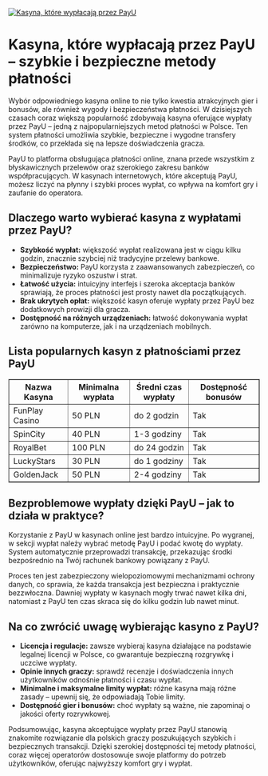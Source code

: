 [![Kasyna, które wypłacają przez PayU](https://123-caf.pages.dev/gitsignup.png)](https://vrmoo.ru/Bt82HjjY)

<h1>Kasyna, które wypłacają przez PayU – szybkie i bezpieczne metody płatności</h1> <p>Wybór odpowiedniego kasyna online to nie tylko kwestia atrakcyjnych gier i bonusów, ale również wygody i bezpieczeństwa płatności. W dzisiejszych czasach coraz większą popularność zdobywają kasyna oferujące wypłaty przez PayU – jedną z najpopularniejszych metod płatności w Polsce. Ten system płatności umożliwia szybkie, bezpieczne i wygodne transfery środków, co przekłada się na lepsze doświadczenia gracza.</p> <p>PayU to platforma obsługująca płatności online, znana przede wszystkim z błyskawicznych przelewów oraz szerokiego zakresu banków współpracujących. W kasynach internetowych, które akceptują PayU, możesz liczyć na płynny i szybki proces wypłat, co wpływa na komfort gry i zaufanie do operatora.</p> <h2>Dlaczego warto wybierać kasyna z wypłatami przez PayU?</h2> <ul>   <li><strong>Szybkość wypłat:</strong> większość wypłat realizowana jest w ciągu kilku godzin, znacznie szybciej niż tradycyjne przelewy bankowe.</li>   <li><strong>Bezpieczeństwo:</strong> PayU korzysta z zaawansowanych zabezpieczeń, co minimalizuje ryzyko oszustw i strat.</li>   <li><strong>Łatwość użycia:</strong> intuicyjny interfejs i szeroka akceptacja banków sprawiają, że proces płatności jest prosty nawet dla początkujących.</li>   <li><strong>Brak ukrytych opłat:</strong> większość kasyn oferuje wypłaty przez PayU bez dodatkowych prowizji dla gracza.</li>   <li><strong>Dostępność na różnych urządzeniach:</strong> łatwość dokonywania wypłat zarówno na komputerze, jak i na urządzeniach mobilnych.</li> </ul> <h2>Lista popularnych kasyn z płatnościami przez PayU</h2> <table border="1" cellpadding="8" cellspacing="0">   <thead>     <tr>       <th>Nazwa Kasyna</th>       <th>Minimalna wypłata</th>       <th>Średni czas wypłaty</th>       <th>Dostępność bonusów</th>     </tr>   </thead>   <tbody>     <tr>       <td>FunPlay Casino</td>       <td>50 PLN</td>       <td>do 2 godzin</td>       <td>Tak</td>     </tr>     <tr>       <td>SpinCity</td>       <td>40 PLN</td>       <td>1-3 godziny</td>       <td>Tak</td>     </tr>     <tr>       <td>RoyalBet</td>       <td>100 PLN</td>       <td>do 24 godzin</td>       <td>Tak</td>     </tr>     <tr>       <td>LuckyStars</td>       <td>30 PLN</td>       <td>do 1 godziny</td>       <td>Tak</td>     </tr>     <tr>       <td>GoldenJack</td>       <td>50 PLN</td>       <td>2-4 godziny</td>       <td>Tak</td>     </tr>   </tbody> </table> <h2>Bezproblemowe wypłaty dzięki PayU – jak to działa w praktyce?</h2> <p>Korzystanie z PayU w kasynach online jest bardzo intuicyjne. Po wygranej, w sekcji wypłat należy wybrać metodę PayU i podać kwotę do wypłaty. System automatycznie przeprowadzi transakcję, przekazując środki bezpośrednio na Twój rachunek bankowy powiązany z PayU.</p> <p>Proces ten jest zabezpieczony wielopoziomowymi mechanizmami ochrony danych, co sprawia, że każda transakcja jest bezpieczna i praktycznie bezzwłoczna. Dawniej wypłaty w kasynach mogły trwać nawet kilka dni, natomiast z PayU ten czas skraca się do kilku godzin lub nawet minut.</p> <h2>Na co zwrócić uwagę wybierając kasyno z PayU?</h2> <ul>   <li><strong>Licencja i regulacje:</strong> zawsze wybieraj kasyna działające na podstawie legalnej licencji w Polsce, co gwarantuje bezpieczną rozgrywkę i uczciwe wypłaty.</li>   <li><strong>Opinie innych graczy:</strong> sprawdź recenzje i doświadczenia innych użytkowników odnośnie płatności i czasu wypłat.</li>   <li><strong>Minimalne i maksymalne limity wypłat:</strong> różne kasyna mają różne zasady – upewnij się, że odpowiadają Tobie limity.</li>   <li><strong>Dostępność gier i bonusów:</strong> choć wypłaty są ważne, nie zapominaj o jakości oferty rozrywkowej.</li> </ul> <p>Podsumowując, kasyna akceptujące wypłaty przez PayU stanowią znakomite rozwiązanie dla polskich graczy poszukujących szybkich i bezpiecznych transakcji. Dzięki szerokiej dostępności tej metody płatności, coraz więcej operatorów dostosowuje swoje platformy do potrzeb użytkowników, oferując najwyższy komfort gry i wypłat.</p>